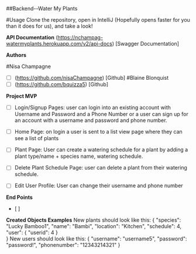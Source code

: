 ##Backend--Water My Plants

#Usage
Clone the repository, open in IntelliJ (Hopefully opens faster for you than it does for us), and  take a look!

**API Documentation**
(https://nchampag-watermyplants.herokuapp.com/v2/api-docs) [Swagger Documentation]

**Authors**

#Nisa Champagne
- [ ] (https://github.com/nisaChampagne) [Github]
#Blaine Blonquist
- [ ] (https://github.com/bquizza5) [Github]

**Project MVP**
- [ ] Login/Signup Pages: user can login into an existing account with Username and Password and a Phone Number or a user can sign up for an account with a username and password and phone number.

- [ ] Home Page: on login a user is sent to a list view page where they can see a list of plants

- [ ] Plant Page: User can create a watering schedule for a plant by adding a plant type/name + species name, watering schedule.

- [ ] Delete Plant Schedule Page: user can delete a plant from their watering schedule.

- [ ] Edit User Profile: User can change their username and phone number

**End Points**
- [ ]


**Created Objects Examples**
New plants should look like this:
{
        "species": "Lucky Bamboo1",
        "name": "Bambi",
        "location": "Kitchen",
        "schedule": 4,
        "user": {
           "userid": 4
               }                    
}
New users should look like this:
{
    "username": "username5",
    "password": "password!",
    "phonenumber": "12343214321"
}
